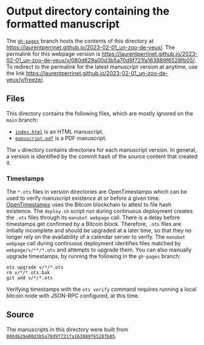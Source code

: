 # Output directory containing the formatted manuscript

The [`gh-pages`](https://github.com/laurentperrinet/2023-02-01_un-zoo-de-yeux/tree/gh-pages) branch hosts the contents of this directory at <https://laurentperrinet.github.io/2023-02-01_un-zoo-de-yeux/>.
The permalink for this webpage version is <https://laurentperrinet.github.io/2023-02-01_un-zoo-de-yeux/v/080d629a00d3b5a70d9f721fa163889f6528fb05/>.
To redirect to the permalink for the latest manuscript version at anytime, use the link <https://laurentperrinet.github.io/2023-02-01_un-zoo-de-yeux/v/freeze/>.

## Files

This directory contains the following files, which are mostly ignored on the `main` branch:

+ [`index.html`](index.html) is an HTML manuscript.
+ [`manuscript.pdf`](manuscript.pdf) is a PDF manuscript.

The `v` directory contains directories for each manuscript version.
In general, a version is identified by the commit hash of the source content that created it.

### Timestamps

The `*.ots` files in version directories are OpenTimestamps which can be used to verify manuscript existence at or before a given time.
[OpenTimestamps](https://opentimestamps.org/) uses the Bitcoin blockchain to attest to file hash existence.
The `deploy.sh` script run during continuous deployment creates the `.ots` files through its `manubot webpage` call.
There is a delay before timestamps get confirmed by a Bitcoin block.
Therefore, `.ots` files are initially incomplete and should be upgraded at a later time, so that they no longer rely on the availability of a calendar server to verify.
The `manubot webpage` call during continuous deployment identifies files matched by `webpage/v/**/*.ots` and attempts to upgrade them.
You can also manually upgrade timestamps, by running the following in the `gh-pages` branch:

```shell
ots upgrade v/*/*.ots
rm v/*/*.ots.bak
git add v/*/*.ots
```

Verifying timestamps with the `ots verify` command requires running a local bitcoin node with JSON-RPC configured, at this time.

## Source

The manuscripts in this directory were built from
[`080d629a00d3b5a70d9f721fa163889f6528fb05`](https://github.com/laurentperrinet/2023-02-01_un-zoo-de-yeux/commit/080d629a00d3b5a70d9f721fa163889f6528fb05).
